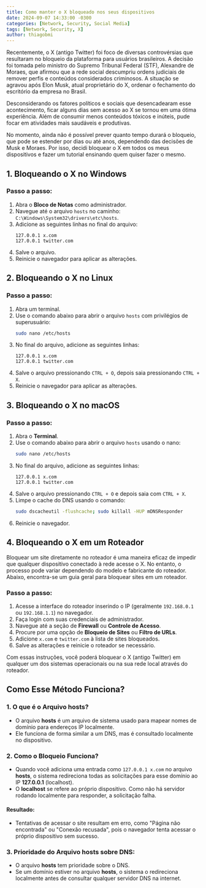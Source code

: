 ```yaml
---
title: Como manter o X bloqueado nos seus dispositivos
date: 2024-09-07 14:33:00 -0300
categories: [Network, Security, Social Media]
tags: [Network, Security, X]
author: thiagobmi
---
```


Recentemente, o X (antigo Twitter) foi foco de diversas controvérsias que resultaram no bloqueio da plataforma para usuários brasileiros. A decisão foi tomada pelo ministro do Supremo Tribunal Federal (STF), Alexandre de Moraes, que afirmou que a rede social descumpriu ordens judiciais de remover perfis e conteúdos considerados criminosos. A situação se agravou após Elon Musk, atual proprietário do X, ordenar o fechamento do escritório da empresa no Brasil.

Desconsiderando os fatores políticos e sociais que desencadearam esse acontecimento, ficar alguns dias sem acesso ao X se tornou em uma ótima experiência. Além de consumir menos conteúdos tóxicos e inúteis, pude focar em atividades mais saudáveis e produtivas.

No momento, ainda não é possível prever quanto tempo durará o bloqueio, que pode se estender por dias ou até anos, dependendo das decisões de Musk e Moraes. Por isso, decidi bloquear o X em todos os meus dispositivos e fazer um tutorial ensinando quem quiser fazer o mesmo.


## 1. Bloqueando o X no Windows
### Passo a passo:
1. Abra o **Bloco de Notas** como administrador.
2. Navegue até o arquivo `hosts` no caminho: `C:\Windows\System32\drivers\etc\hosts`.
3. Adicione as seguintes linhas no final do arquivo:
   ```
   127.0.0.1 x.com
   127.0.0.1 twitter.com
   ```
4. Salve o arquivo.
5. Reinicie o navegador para aplicar as alterações.

## 2. Bloqueando o X no Linux
### Passo a passo:
1. Abra um terminal.
2. Use o comando abaixo para abrir o arquivo `hosts` com privilégios de superusuário:
   ```bash
   sudo nano /etc/hosts
   ```
3. No final do arquivo, adicione as seguintes linhas:
   ```
   127.0.0.1 x.com
   127.0.0.1 twitter.com
   ```
4. Salve o arquivo pressionando `CTRL + O`, depois saia pressionando `CTRL + X`.
5. Reinicie o navegador para aplicar as alterações.

## 3. Bloqueando o X no macOS
### Passo a passo:
1. Abra o **Terminal**.
2. Use o comando abaixo para abrir o arquivo `hosts` usando o nano:
   ```bash
   sudo nano /etc/hosts
   ```
3. No final do arquivo, adicione as seguintes linhas:
   ```
   127.0.0.1 x.com
   127.0.0.1 twitter.com
   ```
4. Salve o arquivo pressionando `CTRL + O` e depois saia com `CTRL + X`.
5. Limpe o cache do DNS usando o comando:
   ```bash
   sudo dscacheutil -flushcache; sudo killall -HUP mDNSResponder
   ```
6. Reinicie o navegador.

## 4. Bloqueando o X em um Roteador
Bloquear um site diretamente no roteador é uma maneira eficaz de impedir que qualquer dispositivo conectado à rede acesse o X. No entanto, o processo pode variar dependendo do modelo e fabricante do roteador. Abaixo, encontra-se um guia geral para bloquear sites em um roteador.

### Passo a passo:
1. Acesse a interface do roteador inserindo o IP (geralmente `192.168.0.1` ou `192.168.1.1`) no navegador.
2. Faça login com suas credenciais de administrador.
3. Navegue até a seção de **Firewall** ou **Controle de Acesso**.
4. Procure por uma opção de **Bloqueio de Sites** ou **Filtro de URLs**.
5. Adicione `x.com` e `twitter.com` à lista de sites bloqueados.
6. Salve as alterações e reinicie o roteador se necessário.

Com essas instruções, você poderá bloquear o X (antigo Twitter) em qualquer um dos sistemas operacionais ou na sua rede local através do roteador.

## Como Esse Método Funciona?

### 1. O que é o Arquivo **hosts**?
- O arquivo **hosts** é um arquivo de sistema usado para mapear nomes de domínio para endereços IP localmente.
- Ele funciona de forma similar a um DNS, mas é consultado localmente no dispositivo.

### 2. Como o Bloqueio Funciona?
- Quando você adiciona uma entrada como `127.0.0.1 x.com` no arquivo **hosts**, o sistema redireciona todas as solicitações para esse domínio ao IP **127.0.0.1** (localhost).
- O **localhost** se refere ao próprio dispositivo. Como não há servidor rodando localmente para responder, a solicitação falha.

#### Resultado:
- Tentativas de acessar o site resultam em erro, como "Página não encontrada" ou "Conexão recusada", pois o navegador tenta acessar o próprio dispositivo sem sucesso.

### 3. Prioridade do Arquivo **hosts** sobre DNS:
- O arquivo **hosts** tem prioridade sobre o DNS.
- Se um domínio estiver no arquivo **hosts**, o sistema o redireciona localmente antes de consultar qualquer servidor DNS na internet.
